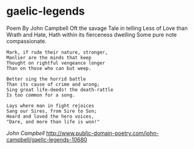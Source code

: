 # gaelic-legends
Poem By John Campbell
    Oft the savage Tale in telling
    Less of Love than Wrath and Hate,
    Hath within its fierceness dwelling
    Some pure note compassionate.

    Mark, if rude their nature, stronger,
    Manlier are the minds that keep
    Thought on rightful vengeance longer
    Than on those who can but weep.

    Better sing the horrid battle
    Than its cause of crime and wrong;
    Sing great life-deeds! the death-rattle
    Is too common for a song.

    Lays where man in fight rejoices
    Sang our Sires, from Sire to Son;
    Heard and loved the hero voices,
    "Dare, and more than life is won!"
  *John Campbell*
  http://www.public-domain-poetry.com/john-campbell/gaelic-legends-10680

